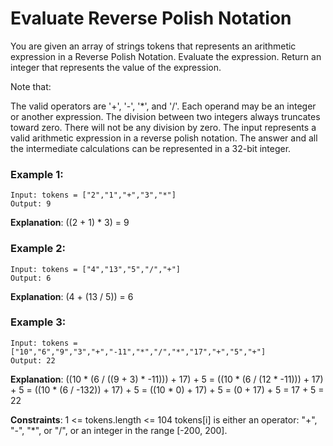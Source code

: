 # Evaluate Reverse Polish Notation

You are given an array of strings tokens that represents an arithmetic expression in a Reverse Polish Notation.
Evaluate the expression. Return an integer that represents the value of the expression.

Note that:

The valid operators are '+', '-', '*', and '/'.
Each operand may be an integer or another expression.
The division between two integers always truncates toward zero.
There will not be any division by zero.
The input represents a valid arithmetic expression in a reverse polish notation.
The answer and all the intermediate calculations can be represented in a 32-bit integer.
 

### Example 1:
```
Input: tokens = ["2","1","+","3","*"]
Output: 9
```
**Explanation**: ((2 + 1) * 3) = 9
### Example 2:
```
Input: tokens = ["4","13","5","/","+"]
Output: 6
```
**Explanation**: (4 + (13 / 5)) = 6
### Example 3:
```
Input: tokens = ["10","6","9","3","+","-11","*","/","*","17","+","5","+"]
Output: 22
```
**Explanation**: ((10 * (6 / ((9 + 3) * -11))) + 17) + 5
= ((10 * (6 / (12 * -11))) + 17) + 5
= ((10 * (6 / -132)) + 17) + 5
= ((10 * 0) + 17) + 5
= (0 + 17) + 5
= 17 + 5
= 22
 

**Constraints**:
1 <= tokens.length <= 104
tokens[i] is either an operator: "+", "-", "*", or "/", or an integer in the range [-200, 200].
